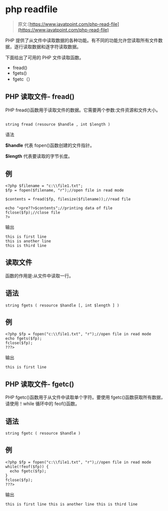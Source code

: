 # php readfile

> 原文:[https://www.javatpoint.com/php-read-file](https://www.javatpoint.com/php-read-file)

PHP 提供了从文件中读取数据的各种功能。有不同的功能允许您读取所有文件数据，逐行读取数据和逐字符读取数据。

下面给出了可用的 PHP 文件读取函数。

*   fread()
*   fgets()
*   fgetc（）

## PHP 读取文件- fread()

PHP fread()函数用于读取文件的数据。它需要两个参数:文件资源和文件大小。

## 

```
string fread (resource $handle , int $length )

```

语法

**$handle** 代表 fopen()函数创建的文件指针。

**$length** 代表要读取的字节长度。

## 例

```
<?php $filename = "c:\\file1.txt";  
$fp = fopen($filename, "r");//open file in read mode  

$contents = fread($fp, filesize($filename));//read file  

echo "<pre??>$contents";//printing data of file
fclose($fp);//close file  
?>  

```

输出

```
this is first line
this is another line
this is third line

```

## 读取文件

函数的作用是:从文件中读取一行。

## 语法

```
string fgets ( resource $handle [, int $length ] )

```

## 例

```
<?php $fp = fopen("c:\\file1.txt", "r");//open file in read mode  
echo fgets($fp);
fclose($fp);
???>  

```

输出

```
this is first line

```

## PHP 读取文件- fgetc()

PHP fgetc()函数用于从文件中读取单个字符。要使用 fgetc()函数获取所有数据，请使用！while 循环中的 feof()函数。

## 语法

```
string fgetc ( resource $handle )

```

## 例

```
<?php $fp = fopen("c:\\file1.txt", "r");//open file in read mode  
while(!feof($fp)) {
  echo fgetc($fp);
}
fclose($fp);
???>  

```

输出

```
this is first line this is another line this is third line

```